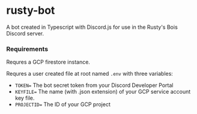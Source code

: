 # rusty-bot

A bot created in Typescript with Discord.js for use in the Rusty's Bois Discord server.

### Requirements
Requres a GCP firestore instance.

Requres a user created file at root named `.env` with three variables:
- `TOKEN=` The bot secret token from your Discord Developer Portal
- `KEYFILE=` The name (with .json extension) of your GCP service account key file.
- `PROJECTID=` The ID of your GCP project
